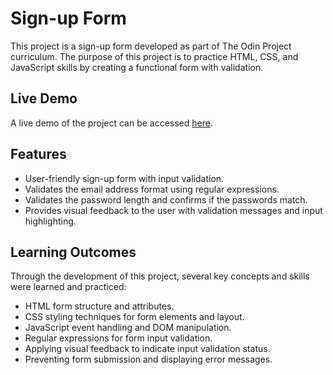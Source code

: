 # Sign-up Form

This project is a sign-up form developed as part of The Odin Project curriculum. The purpose of this project is to practice HTML, CSS, and JavaScript skills by creating a functional form with validation.

## Live Demo

A live demo of the project can be accessed [here](https://denispianelli.github.io/top-sign-up-form/).

## Features

- User-friendly sign-up form with input validation.
- Validates the email address format using regular expressions.
- Validates the password length and confirms if the passwords match.
- Provides visual feedback to the user with validation messages and input highlighting.

## Learning Outcomes

Through the development of this project, several key concepts and skills were learned and practiced:

- HTML form structure and attributes.
- CSS styling techniques for form elements and layout.
- JavaScript event handling and DOM manipulation.
- Regular expressions for form input validation.
- Applying visual feedback to indicate input validation status.
- Preventing form submission and displaying error messages.

